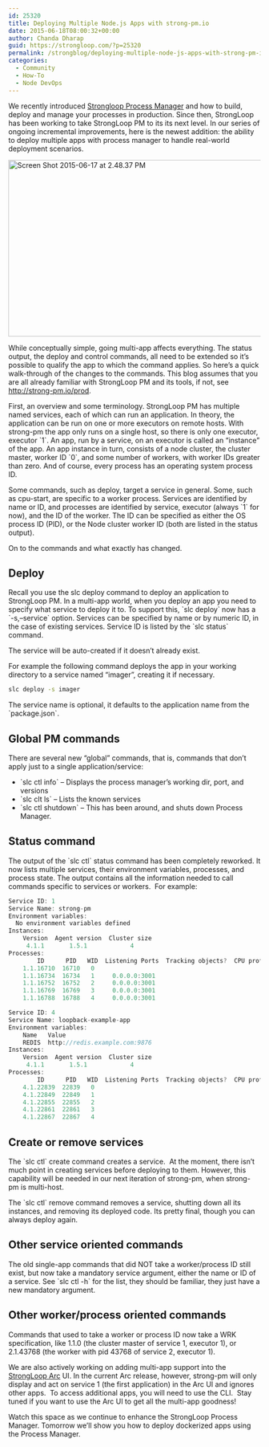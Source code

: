 ```yaml
---
id: 25320
title: Deploying Multiple Node.js Apps with strong-pm.io
date: 2015-06-18T08:00:32+00:00
author: Chanda Dharap
guid: https://strongloop.com/?p=25320
permalink: /strongblog/deploying-multiple-node-js-apps-with-strong-pm-io/
categories:
  - Community
  - How-To
  - Node DevOps
---
```

We recently introduced [Strongloop Process Manager](https://strongloop.com/strongblog/node-js-process-manager-cluster-load-balancer/) and how to build, deploy and manage your processes in production. Since then, StrongLoop has been working to take StrongLoop PM to its its next level. In our series of ongoing incremental improvements, here is the newest addition: the ability to deploy multiple apps with process manager to handle real-world deployment scenarios.

<img class="aligncenter size-full wp-image-25323" src="https://strongloop.com/wp-content/uploads/2015/06/Screen-Shot-2015-06-17-at-2.48.37-PM.png" alt="Screen Shot 2015-06-17 at 2.48.37 PM" width="700" height="352" srcset="https://strongloop.com/wp-content/uploads/2015/06/Screen-Shot-2015-06-17-at-2.48.37-PM.png 700w, https://strongloop.com/wp-content/uploads/2015/06/Screen-Shot-2015-06-17-at-2.48.37-PM-300x151.png 300w, https://strongloop.com/wp-content/uploads/2015/06/Screen-Shot-2015-06-17-at-2.48.37-PM-450x226.png 450w" sizes="(max-width: 700px) 100vw, 700px" />

While conceptually simple, going multi-app affects everything. The status output, the deploy and control commands, all need to be extended so it’s possible to qualify the app to which the command applies. So here’s a quick walk-through of the changes to the commands. This blog assumes that you are all already familiar with StrongLoop PM and its tools, if not, see <http://strong-pm.io/prod>.

First, an overview and some terminology. StrongLoop PM has multiple named services, each of which can run an application. In theory, the application can be run on one or more executors on remote hosts. With strong-pm the app only runs on a single host, so there is only one executor, executor \`1\`. An app, run by a service, on an executor is called an “instance” of the app. An app instance in turn, consists of a node cluster, the cluster master, worker ID \`0\`, and some number of workers, with worker IDs greater than zero. And of course, every process has an operating system process ID.

Some commands, such as deploy, target a service in general. Some, such as cpu-start, are specific to a worker process. Services are identified by name or ID, and processes are identified by service, executor (always \`1\` for now), and the ID of the worker. The ID can be specified as either the OS process ID (PID), or the Node cluster worker ID (both are listed in the status output).

On to the commands and what exactly has changed.

## **Deploy**

Recall you use the slc deploy command to deploy an application to StrongLoop PM. In a multi-app world, when you deploy an app you need to specify what service to deploy it to. To support this, \`slc deploy\` now has a \`-s,&#8211;service\` option. Services can be specified by name or by numeric ID, in the case of existing services. Service ID is listed by the \`slc status\` command.

The service will be auto-created if it doesn’t already exist.

For example the following command deploys the app in your working directory to a service named “imager”, creating it if necessary.

```sh
slc deploy -s imager
```

The service name is optional, it defaults to the application name from the \`package.json\`.

## **Global PM commands**

There are several new “global” commands, that is, commands that don’t apply just to a single application/service:

  * \`slc ctl info\` &#8211; Displays the process manager’s working dir, port, and versions
  * \`slc clt ls\` &#8211; Lists the known services
  * \`slc ctl shutdown\` &#8211; This has been around, and shuts down Process Manager.

## **Status command** 

The output of the \`slc ctl\` status command has been completely reworked. It now lists multiple services, their environment variables, processes, and process state. The output contains all the information needed to call commands specific to services or workers.  For example:

```js
Service ID: 1
Service Name: strong-pm
Environment variables:
  No environment variables defined
Instances:
    Version  Agent version  Cluster size
     4.1.1       1.5.1            4
Processes:
        ID      PID   WID  Listening Ports  Tracking objects?  CPU profiling?
    1.1.16710  16710   0
    1.1.16734  16734   1     0.0.0.0:3001
    1.1.16752  16752   2     0.0.0.0:3001
    1.1.16769  16769   3     0.0.0.0:3001
    1.1.16788  16788   4     0.0.0.0:3001

Service ID: 4
Service Name: loopback-example-app
Environment variables:
    Name   Value
    REDIS  http://redis.example.com:9876
Instances:
    Version  Agent version  Cluster size
     4.1.1       1.5.1            4
Processes:
        ID      PID   WID  Listening Ports  Tracking objects?  CPU profiling?
    4.1.22839  22839   0
    4.1.22849  22849   1
    4.1.22855  22855   2
    4.1.22861  22861   3
    4.1.22867  22867   4
```

## **Create or remove services**

The \`slc ctl\` create command creates a service.  At the moment, there isn’t much point in creating services before deploying to them. However, this capability will be needed in our next iteration of strong-pm, when strong-pm is multi-host.

The \`slc ctl\` remove command removes a service, shutting down all its instances, and removing its deployed code. Its pretty final, though you can always deploy again.

## **Other service oriented commands**

The old single-app commands that did NOT take a worker/process ID still exist, but now take a mandatory service argument, either the name or ID of a service. See \`slc ctl -h\` for the list, they should be familiar, they just have a new mandatory argument.

## **Other worker/process oriented commands**

Commands that used to take a worker or process ID now take a WRK specification, like 1.1.0 (the cluster master of service 1, executor 1), or 2.1.43768 (the worker with pid 43768 of service 2, executor 1).

We are also actively working on adding multi-app support into the [StrongLoop Arc](https://strongloop.com/node-js/arc/) UI. In the current Arc release, however, strong-pm will only display and act on service 1 (the first application) in the Arc UI and ignores other apps.  To access additional apps, you will need to use the CLI.  Stay tuned if you want to use the Arc UI to get all the multi-app goodness!

Watch this space as we continue to enhance the StrongLoop Process Manager. Tomorrow we&#8217;ll show you how to deploy dockerized apps using the Process Manager.

&nbsp;